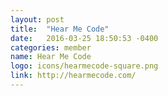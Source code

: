 ```yaml
---
layout: post
title:  "Hear Me Code"
date:   2016-03-25 18:50:53 -0400
categories: member
name: Hear Me Code
logo: icons/hearmecode-square.png
link: http://hearmecode.com/
---
```

